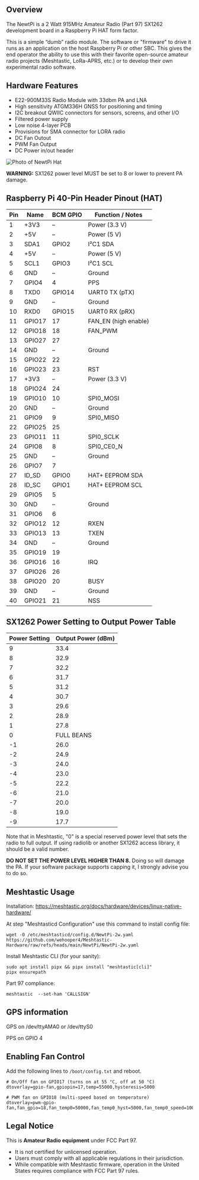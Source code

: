 ## Overview
The NewtPi is a 2 Watt 915MHz Amateur Radio (Part 97) SX1262 development board in a Raspberry Pi HAT form factor.

This is a simple “dumb” radio module. The software or "firmware" to drive it runs as an application on the host Raspberry Pi or other SBC. This gives the end operator the ability to use this with their favorite open-source amateur radio projects (Meshtastic, LoRa-APRS, etc.) or to develop their own experimental radio software.

## Hardware Features
* E22-900M33S Radio Module with 33dbm PA and LNA
* High sensitivity ATGM336H GNSS for positioning and timing
* I2C breakout QWIIC connectors for sensors, screens, and other I/O
* Filtered power supply
* Low noise 4-layer PCB
* Provisions for SMA connector for LORA radio
* DC Fan Outout
* PWM Fan Output
* DC Power in/out header

![Photo of NewtPi Hat](/static/IMG_2806.jpeg)


**WARNING:** SX1262 power level MUST be set to 8 or lower to prevent PA damage.

## Raspberry Pi 40-Pin Header Pinout (HAT)

| Pin | Name         | BCM GPIO | Function / Notes      |
|-----|--------------|----------|-----------------------|
| 1   | +3V3         | –        | Power (3.3 V)          |
| 2   | +5V          | –        | Power (5 V)            |
| 3   | SDA1         | GPIO2    | I²C1 SDA               |
| 4   | +5V          | –        | Power (5 V)            |
| 5   | SCL1         | GPIO3    | I²C1 SCL               |
| 6   | GND          | –        | Ground                 |
| 7   | GPIO4        | 4        | PPS                    |
| 8   | TXD0         | GPIO14   | UART0 TX (pTX)         |
| 9   | GND          | –        | Ground                 |
| 10  | RXD0         | GPIO15   | UART0 RX (pRX)         |
| 11  | GPIO17       | 17       | FAN_EN (high enable)   |
| 12  | GPIO18       | 18       | FAN_PWM                |
| 13  | GPIO27       | 27       |                        |
| 14  | GND          | –        | Ground                 |
| 15  | GPIO22       | 22       |                        |
| 16  | GPIO23       | 23       | RST                    |
| 17  | +3V3         | –        | Power (3.3 V)          |
| 18  | GPIO24       | 24       |                        |
| 19  | GPIO10       | 10       | SPI0_MOSI              |
| 20  | GND          | –        | Ground                 |
| 21  | GPIO9        | 9        | SPI0_MISO              |
| 22  | GPIO25       | 25       |                        |
| 23  | GPIO11       | 11       | SPI0_SCLK              |
| 24  | GPIO8        | 8        | SPI0_CE0_N             |
| 25  | GND          | –        | Ground                 |
| 26  | GPIO7        | 7        |                        |
| 27  | ID_SD        | GPIO0    | HAT+ EEPROM SDA        |
| 28  | ID_SC        | GPIO1    | HAT+ EEPROM SCL        |
| 29  | GPIO5        | 5        |                        |
| 30  | GND          | –        | Ground                 |
| 31  | GPIO6        | 6        |                        |
| 32  | GPIO12       | 12       | RXEN                   |
| 33  | GPIO13       | 13       | TXEN                   |
| 34  | GND          | –        | Ground                 |
| 35  | GPIO19       | 19       |                        |
| 36  | GPIO16       | 16       | IRQ                    |
| 37  | GPIO26       | 26       |                        |
| 38  | GPIO20       | 20       | BUSY                   |
| 39  | GND          | –        | Ground                 |
| 40  | GPIO21       | 21       | NSS                    |

## SX1262 Power Setting to Output Power Table

| Power Setting | Output Power (dBm) |
|---------------|--------------------|
| 9             | 33.4               |
| 8             | 32.9               |
| 7             | 32.2               |
| 6             | 31.7               |
| 5             | 31.2               |
| 4             | 30.7               |
| 3             | 29.6               |
| 2             | 28.9               |
| 1             | 27.8               |
| 0             | FULL BEANS         |
| -1            | 26.0               |
| -2            | 24.9               |
| -3            | 24.0               |
| -4            | 23.0               |
| -5            | 22.2               |
| -6            | 21.0               |
| -7            | 20.0               |
| -8            | 19.0               |
| -9            | 17.7               |

Note that in Meshtastic, "0" is a special reserved power level that sets the radio to full output. If using radiolib or another SX1262 access library, it should be a valid number.

**DO NOT SET THE POWER LEVEL HIGHER THAN 8.** Doing so will damage the PA. If your software package supports capping it, I strongly advise you to do so.

## Meshtastic Usage

Installation: https://meshtastic.org/docs/hardware/devices/linux-native-hardware/

At step "Meshtasticd Configuration" use this command to install config file:
```
wget -O /etc/meshtasticd/config.d/NewtPi-2w.yaml https://github.com/wehooper4/Meshtastic-Hardware/raw/refs/heads/main/NewtPi/NewtPi-2w.yaml
```
Install Meshtastic CLI (for your sanity):
```
sudo apt install pipx && pipx install "meshtastic[cli]"
pipx ensurepath
```

Part 97 compliance:
```
meshtastic  --set-ham 'CALLSIGN'
```

## GPS information

GPS on /dev/ttyAMA0 or /dev/ttyS0

PPS on GPIO 4



## Enabling Fan Control

Add the following lines to `/boot/config.txt` and reboot.

```text
# On/Off fan on GPIO17 (turns on at 55 °C, off at 50 °C)
dtoverlay=gpio-fan,gpiopin=17,temp=55000,hysteresis=5000

# PWM fan on GPIO18 (multi-speed based on temperature)
dtoverlay=pwm-gpio-fan,fan_gpio=18,fan_temp0=50000,fan_temp0_hyst=5000,fan_temp0_speed=100,fan_temp1=60000,fan_temp1_speed=180,fan_temp2=70000,fan_temp2_speed=255
```

## Legal Notice
This is **Amateur Radio equipment** under FCC Part 97.
* It is not certified for unlicensed operation.
* Users must comply with all applicable regulations in their jurisdiction.
* While compatible with Meshtastic firmware, operation in the United States requires compliance with FCC Part 97 rules.
